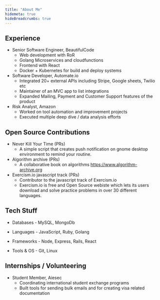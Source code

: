 ```yaml
---
title: "About Me"
hidemeta: true
hideBreadcrumbs: true
---
```



## Experience

- Senior Software Engineer, BeautifulCode
    - Web development with RoR
    - Golang Microservices and cloudfunctions
    - Frontend with React
    - Docker + Kubernetes for build and deploy systems
- Software Developer, Automate.io
    - Integrated 20+ external APIs including Stripe, Google sheets, Twilio etc
    - Maintainer of an MVC app to list integrations
    - Expanded Mailing, Payment and Customer Support features of the product
- Risk Analyst, Amazon
    - Worked on tool automation and improvement projects
    - Executed multiple deep dive / data analysis efforts
## Open Source Contributions

- Never Kill Your Time (PRs)
    - A simple script that creates push notification on gnome desktop environment to remind your routine.
- Algorithm archive (PRs)
    - A collaborative book on algorithms https://www.algorithm-archive.org
- Exercism.io javascript track (PRs)
    - Contributor to the javascript track of Exercism.io
    - Exercism.io is free and Open Source webiste which lets its users download and solve practice problems in over 30 different languages.

## Tech Stuff

- Databases - MySQL, MongoDb

- Languages - JavaScript, Ruby, Golang

- Frameworks - Node, Express, Rails, React

- Tools & OS - Git, Linux

## Internships / Volunteering

- Student Member, Aiesec
    - Coordinating international student exchange programs
    - Built tools for sending bulk emails and for creating visa related documentation
